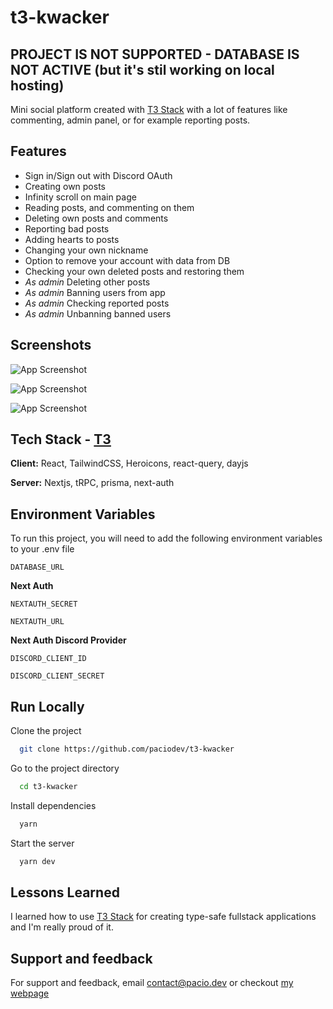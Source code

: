 # t3-kwacker
## PROJECT IS NOT SUPPORTED - DATABASE IS NOT ACTIVE (but it's stil working on local hosting)

Mini social platform created with [T3 Stack](https://create.t3.gg) with a lot of features like commenting, admin panel, or for example reporting posts.

## Features

- Sign in/Sign out with Discord OAuth
- Creating own posts
- Infinity scroll on main page
- Reading posts, and commenting on them
- Deleting own posts and comments
- Reporting bad posts
- Adding hearts to posts
- Changing your own nickname
- Option to remove your account with data from DB
- Checking your own deleted posts and restoring them
- _As admin_ Deleting other posts
- _As admin_ Banning users from app
- _As admin_ Checking reported posts
- _As admin_ Unbanning banned users

## Screenshots

![App Screenshot](https://i.imgur.com/Gq0bP0L.png)

![App Screenshot](https://i.imgur.com/nJL6qPm.png)

![App Screenshot](https://i.imgur.com/tFgCZQ1.png)

## Tech Stack - [T3](https://create.t3.gg)

**Client:** React, TailwindCSS, Heroicons, react-query, dayjs

**Server:** Nextjs, tRPC, prisma, next-auth

## Environment Variables

To run this project, you will need to add the following environment variables to your .env file

`DATABASE_URL`

**Next Auth**

`NEXTAUTH_SECRET`

`NEXTAUTH_URL`

**Next Auth Discord Provider**

`DISCORD_CLIENT_ID`

`DISCORD_CLIENT_SECRET`

## Run Locally

Clone the project

```bash
  git clone https://github.com/paciodev/t3-kwacker
```

Go to the project directory

```bash
  cd t3-kwacker
```

Install dependencies

```bash
  yarn
```

Start the server

```bash
  yarn dev
```

## Lessons Learned

I learned how to use [T3 Stack](https://create.t3.gg) for creating type-safe fullstack applications and I'm really proud of it.

## Support and feedback

For support and feedback, email contact@pacio.dev or checkout [my webpage](https://pacio.dev)
